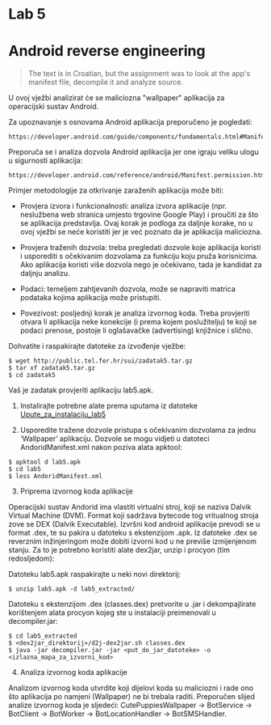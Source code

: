 # Lab 5
# Android reverse engineering

> The text is in Croatian, but the assignment was to look at the app's manifest file, decompile it and analyze source.

U ovoj vježbi analizirat će se maliciozna "wallpaper" aplikacija za operacijski sustav Android.

Za upoznavanje s osnovama Android aplikacija preporučeno je pogledati:
```
https://developer.android.com/guide/components/fundamentals.html#Manifest
```

Preporuča se i analiza dozvola Android aplikacija jer one igraju veliku ulogu u sigurnosti aplikacija:
```
https://developer.android.com/reference/android/Manifest.permission.html
```

Primjer metodologije za otkrivanje zaraženih aplikacija može biti:

- Provjera izvora i funkcionalnosti: analiza izvora aplikacije (npr. neslužbena web stranica umjesto trgovine Google Play) i proučiti za što se aplikacija predstavlja. Ovaj korak je podloga za daljnje korake, no u ovoj vježbi se neće koristiti jer je već poznato da je aplikacija maliciozna.

- Provjera traženih dozvola: treba pregledati dozvole koje aplikacija koristi i usporediti s očekivanim dozvolama za funkciju koju pruža korisnicima. Ako aplikacija koristi više dozvola nego je očekivano, tada je kandidat za daljnju analizu.

- Podaci: temeljem zahtjevanih dozvola, može se napraviti matrica podataka kojima aplikacija može pristupiti.

- Povezivost: posljednji korak je analiza izvornog koda. Treba provjeriti otvara li aplikacija neke konekcije (i prema kojem poslužitelju) te koji se podaci prenose, postoje li oglašavačke (advertising) knjižnice i slično.

Dohvatite i raspakirajte datoteke za izvođenje vježbe:
```
$ wget http://public.tel.fer.hr/sui/zadatak5.tar.gz
$ tar xf zadatak5.tar.gz
$ cd zadatak5
```

Vaš je zadatak provjeriti aplikaciju lab5.apk.

1. Instalirajte potrebne alate prema uputama iz datoteke 
[Upute_za_instalaciju_lab5](http://public.tel.fer.hr/sui/Upute_za_instalaciju_lab5.html)

2. Usporedite tražene dozvole pristupa s očekivanim dozvolama za jednu ‘Wallpaper’ aplikaciju. 
Dozvole se mogu vidjeti u datoteci AndoridManifest.xml nakon poziva alata apktool:

```
$ apktool d lab5.apk
$ cd lab5
$ less AndoridManifest.xml
```

3. Priprema izvornog koda aplikacije

Operacijski sustav Andorid ima vlastiti virtualni stroj, koji se naziva Dalvik Virtual Machine (DVM). Format koji sadržava bytecode tog vritualnog stroja zove se DEX (Dalvik Executable). Izvršni kod android aplikacije prevodi se u format .dex, te su pakira u datoteku s ekstenzijom .apk. Iz datoteke .dex se reverznim inžinjeringom može dobiti izvorni kod u ne previše izmijenjenom stanju. Za to je potrebno koristiti alate dex2jar, unzip i procyon (tim redosljedom):

Datoteku lab5.apk raspakirajte u neki novi direktorij:
```
$ unzip lab5.apk -d lab5_extracted/
```

Datoteku s ekstenzijom .dex (classes.dex) pretvorite u .jar i dekompajlirate korištenjem alata procyon kojeg ste u instalaciji preimenovali u decompiler.jar:
```
$ cd lab5_extracted
$ <dex2jar_direktorij>/d2j-dex2jar.sh classes.dex
$ java -jar decompiler.jar -jar <put_do_jar_datoteke> -o <izlazna_mapa_za_izvorni_kod>
```

4. Analiza izvornog koda aplikacije

Analizom izvornog koda utvrdite koji dijelovi koda su maliciozni i rade ono što aplikacija po namjeni (Wallpaper) ne bi trebala raditi. Preporučen slijed analize izvornog koda je sljedeći: 
CutePuppiesWallpaper -> BotService -> BotClient -> BotWorker -> BotLocationHandler -> BotSMSHandler.


